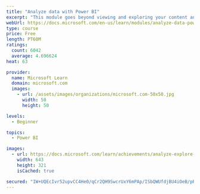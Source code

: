 ```yaml
---
title: "Analyze data with Power BI"
excerpt: "This module goes beyond viewing and exploring your content and explains how to interact with it by working with reports and dashboards to uncover and share new business insights."
webUrl: https://docs.microsoft.com/en-us/learn/modules/analyze-data-power-bi/
type: course
price: Free
length: PT60M
ratings:
  count: 6042
  average: 4.696624
heat: 63

provider:
  name: Microsoft Learn
  domain: microsoft.com
  images:
    - url: /assets/images/organizations/microsoft.com-50x50.jpg
      width: 50
      height: 50

levels:
  - Beginner

topics:
  - Power BI

images:
  - url: https://docs.microsoft.com/learn/achievements/analyze-explore-data-power-bi-social.png
    width: 643
    height: 321
    isCached: true

secured: "IW+UQEcIvr52upvCC4He0/qCr2QH9SwcrUxY6mPAp/ISbQWUfdjBU4iOeB/pR82z0HwjRQfjBxFY28uV+idaas4YhetJvY8Kxlx41rqM9DJhxRflBcc297Iyj43XJZe/EjHYDq3pxavSL1Yo1EAHdR8Ya6V7mgKuqTcPSIOs6lfeRAtuFJfkrpa17j5f99bL5dTYM7oBs+HghFHAMj5j4Gzj69a+gtXf7OPC87B/8nQh6WeD0Q1VEve2OEafA2ShlF/T6PY37+TsTs2sSYltjMMP74d2OlyXHSUvAtpPYxHfvsycgaG4ib4E28/0NEzjOqCLUBxiPl+nJi9ejIq/K4M9T6OdgSzO6SZVFHp/ZBAQeplhCRAjEUJq9/XdhnAGCAsNZT3gZPKtwLjdCry2N2Ok2bB/E2g4DRwYVyilN1w=;NW++V5HTBCvGU2bflelJ5A=="
---
```


